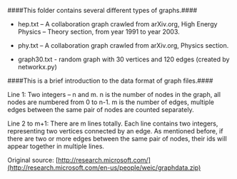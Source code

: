  
####This folder contains several different types of graphs.####

* hep.txt – A collaboration graph crawled from arXiv.org, High Energy Physics – Theory section, from year 1991 to year 2003.

* phy.txt – A collaboration graph crawled from arXiv.org, Physics section.

* graph30.txt - random graph with 30 vertices and 120 edges (created by networkx.py)

####This is a brief introduction to the data format of graph files.####

Line 1: Two integers – n and m. 
n is the number of nodes in the graph, all nodes are numbered from 0 to n-1. m is the number of edges, multiple edges between the same pair of nodes are counted separately.

Line 2 to m+1: There are m lines totally. Each line contains two integers, representing two vertices connected by an edge. As mentioned before, if there are two or more edges between the same pair of nodes, their ids will appear together in multiple lines.

Original source: [http://research.microsoft.com/](http://research.microsoft.com/en-us/people/weic/graphdata.zip)
